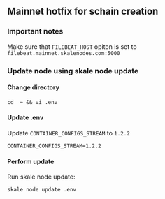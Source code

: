 ## Mainnet hotfix for schain creation

### Important notes

Make sure that `FILEBEAT_HOST` opiton is set to `filebeat.mainnet.skalenodes.com:5000`

### Update node using skale node update

#### Change directory
```shell
cd  ~ && vi .env
```

#### Update .env

Update `CONTAINER_CONFIGS_STREAM` to  `1.2.2`

```shell
CONTAINER_CONFIGS_STREAM=1.2.2
```

#### Perform update

Run skale node update:
```shell
skale node update .env
```
